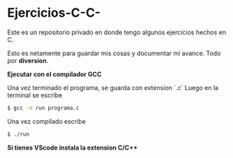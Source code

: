 # Ejercicios-C-C-

Este es un repositorio privado en donde tengo algunos ejercicios hechos en C.

Esto es netamente para guardar mis cosas y documentar mi avance.
Todo por **diversion**.

**Ejecutar con el compilador GCC**

Una vez terminado el programa, se guarda con extension ´.c´
Luego en la terminal se escribe

```bash
$ gcc -o run programa.c
```

Una vez compilado escribe 

```bash
$ ./run
```
**Si tienes VScode instala la extension C/C++**

